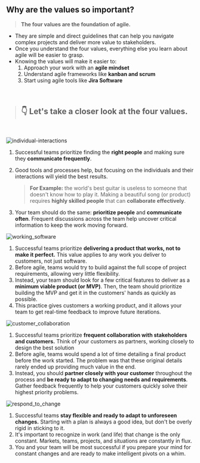 ## **Why are the values so important?**

> **The four values are the foundation of agile.**

- They are simple and direct guidelines that can help you navigate complex projects and deliver more value to stakeholders. 
- Once you understand the four values, everything else you learn about agile will be easier to grasp. 
- Knowing the values will make it easier to:
    1. Approach your work with an **agile mindset**
    2. Understand agile frameworks like **kanban and scrum**
    3. Start using agile tools like **Jira Software**

<br>

> ## 👇 Let's take a closer look at the four values.

<br>

![individual-interactions](https://i.postimg.cc/BZknR8Cf/individual-interactions.png)

1. Successful teams prioritize finding the **right people** and making sure they **communicate frequently**. 
2. Good tools and processes help, but focusing on the individuals and their interactions will yield the best results.
    
    > **For Example:** the world's best guitar is useless to someone that doesn't know how to play it. Making a beautiful song (or product) requires **highly skilled people** that can **collaborate effectively**.
3. Your team should do the same: **prioritize people** and **communicate often**. Frequent discussions across the team help uncover critical information to keep the work moving forward.

![working_software](https://i.postimg.cc/9F9nCfv7/working-software.png)

1. Successful teams prioritize **delivering a product that works, not to make it perfect.** This value applies to any work you deliver to customers, not just software.
2. Before agile, teams would try to build against the full scope of project requirements, allowing very little flexibility.
3. Instead, your team should look for a few critical features to deliver as a  **minimum viable product  (or MVP)**. Then, the team should prioritize building the MVP and get it in the customers' hands as quickly as possible.
4. This practice gives customers a working product, and it allows your team to get real-time feedback to improve future iterations.

![customer_collaboration](https://i.postimg.cc/x1rqNkk3/customer-collab.png)

1. Successful teams prioritize **frequent collaboration with stakeholders and customers.** Think of your customers as partners, working closely to design the best solution
2. Before agile, teams would spend a lot of time detailing a final product before the work started. The problem was that these original details rarely ended up providing much value in the end.
3. Instead, you should **partner closely with your customer** throughout the process and **be ready to adapt to changing needs and requirements**. Gather feedback frequently to help your customers quickly solve their highest priority problems.

![respond_to_change](https://i.postimg.cc/J7fBZYvX/respond-to-change.png)

1. Successful teams **stay flexible and ready to adapt to unforeseen changes.** Starting with a plan is always a good idea, but don't be overly rigid in sticking to it.
2. It's important to recognize in work (and life) that change is the only constant. Markets, teams, projects, and situations are constantly in flux. 
3. You and your team will be most successful if you prepare your mind for constant changes and are ready to make intelligent pivots on a whim.